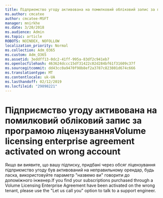 ```yaml
---
title: Підприємство угоду активована на помилковий обліковий запис за програмою ліцензування
ms.author: cmcatee
author: cmcatee-MSFT
manager: mnirkhe
ms.date: 3/20/2018
ms.audience: Admin
ms.topic: article
ROBOTS: NOINDEX, NOFOLLOW
localization_priority: Normal
ms.collection: Adm_O365
ms.custom: Adm_O365
ms.assetid: 3eddff13-0dc2-41ff-995a-83df2c941eb7
ms.openlocfilehash: 463624dccc15df31422c02d284bf61f31609c37f
ms.sourcegitcommit: dd43cc0a9470f98b8ef2a3787c823801d674c666
ms.translationtype: MT
ms.contentlocale: uk-UA
ms.lasthandoff: 02/12/2019
ms.locfileid: "29898221"
---
```

# <a name="volume-licensing-enterprise-agreement-activated-on-wrong-account"></a><span data-ttu-id="53a0a-102">Підприємство угоду активована на помилковий обліковий запис за програмою ліцензування</span><span class="sxs-lookup"><span data-stu-id="53a0a-102">Volume licensing enterprise agreement activated on wrong account</span></span>

<span data-ttu-id="53a0a-103">Якщо ви виявите, що вашу підписку, придбані через обсяг ліцензування підприємство угоду був активований на неправильному орендар, будь ласка, використовуйте параметр "назвемо ви" говорити до допоміжного інженер.</span><span class="sxs-lookup"><span data-stu-id="53a0a-103">If you find your subscriptions purchased through a Volume Licensing Enterprise Agreement have been activated on the wrong tenant, please use the "Let us call you" option to talk to a support engineer.</span></span>
  

